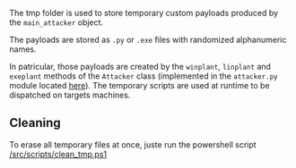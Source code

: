 The tmp folder is used to store temporary custom payloads produced by the ``main_attacker`` object.

The payloads are stored as ``.py`` or ``.exe`` files with randomized alphanumeric names.

In patricular, those payloads are created by the ``winplant``, ``linplant`` and ``exeplant`` methods of the ``Attacker`` class (implemented in the ``attacker.py`` module located [here](/src/modules/attacker.py)). The temporary scripts are used at runtime to be dispatched on targets machines.

<h2>Cleaning</h2>

To erase all temporary files at once, juste run the powershell script [/src/scripts/clean_tmp.ps1](/src/scripts/clean_tmp.ps1)